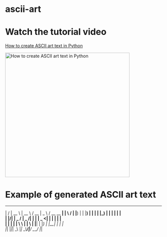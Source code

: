 # ascii-art

# Watch the tutorial video

[How to create ASCII art text in Python](https://youtu.be/Y0QiBbI3MWs)

<a href="https://youtu.be/Y0QiBbI3MWs"><img src="http://img.youtube.com/vi/Y0QiBbI3MWs/0.jpg" alt="How to create ASCII art text in Python" title="How to create ASCII art text in Python" width="400" /></a>

# Example of generated ASCII art text

 __  __ _____    _____   ____  ____   ____ _______ 
|  \/  |  __ \  |  __ \ / __ \|  _ \ / __ \__   __|
| \  / | |__) | | |__) | |  | | |_) | |  | | | |   
| |\/| |  _  /  |  _  /| |  | |  _ <| |  | | | |   
| |  | | | \ \  | | \ \| |__| | |_) | |__| | | |   
|_|  |_|_|  \_\ |_|  \_\\____/|____/ \____/  |_|   
                                                 


